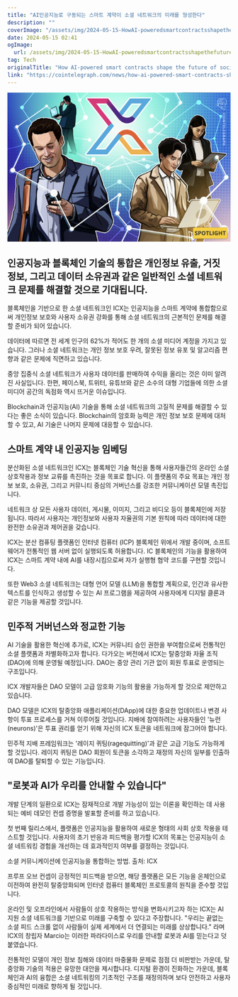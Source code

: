 ```yaml
---
title: "AI인공지능로 구동되는 스마트 계약이 소셜 네트워크의 미래를 형성한다"
description: ""
coverImage: "/assets/img/2024-05-15-HowAI-poweredsmartcontractsshapethefutureofsocialnetworks_thumbnail.png"
date: 2024-05-15 02:41
ogImage: 
  url: /assets/img/2024-05-15-HowAI-poweredsmartcontractsshapethefutureofsocialnetworks_thumbnail.png
tag: Tech
originalTitle: "How AI-powered smart contracts shape the future of social networks"
link: "https://cointelegraph.com/news/how-ai-powered-smart-contracts-shape-the-future-of-social-networks"
---
```



![How AI-powered smart contracts shape the future of social networks](/assets/img/2024-05-15-HowAI-poweredsmartcontractsshapethefutureofsocialnetworks_thumbnail.png)

## 인공지능과 블록체인 기술의 통합은 개인정보 유출, 거짓 정보, 그리고 데이터 소유권과 같은 일반적인 소셜 네트워크 문제를 해결할 것으로 기대됩니다.

블록체인을 기반으로 한 소셜 네트워크인 ICX는 인공지능을 스마트 계약에 통합함으로써 개인정보 보호와 사용자 소유권 강화를 통해 소셜 네트워크의 근본적인 문제를 해결할 준비가 되어 있습니다.

데이터에 따르면 전 세계 인구의 62%가 적어도 한 개의 소셜 미디어 계정을 가지고 있습니다. 그러나 소셜 네트워크는 개인 정보 보호 우려, 잘못된 정보 유포 및 알고리즘 편향과 같은 문제에 직면하고 있습니다.



중앙 집중식 소셜 네트워크가 사용자 데이터를 판매하여 수익을 올리는 것은 이미 알려진 사실입니다. 한편, 페이스북, 트위터, 유튜브와 같은 소수의 대형 기업들에 의한 소셜 미디어 공간의 독점화 역시 뜨거운 이슈입니다.

Blockchain과 인공지능(AI) 기술을 통해 소셜 네트워크의 고질적 문제를 해결할 수 있다는 좋은 소식이 있습니다. Blockchain의 암호화 능력은 개인 정보 보호 문제에 대처할 수 있고, AI 기술은 나머지 문제에 대응할 수 있습니다.

## 스마트 계약 내 인공지능 임베딩

분산화된 소셜 네트워크인 ICX는 블록체인 기술 혁신을 통해 사용자들간의 온라인 소셜 상호작용과 정보 교류를 촉진하는 것을 목표로 합니다. 이 플랫폼의 주요 목표는 개인 정보 보호, 소유권, 그리고 커뮤니티 중심의 거버넌스를 강조한 커뮤니케이션 모델 촉진입니다.



네트워크 상 모든 사용자 데이터, 게시물, 이미지, 그리고 비디오 등이 블록체인에 저장됩니다. 따라서 사용자는 개인정보와 사용자 자율권의 기본 원칙에 따라 데이터에 대한 완전한 소유권과 제어권을 갖습니다.

ICX는 분산 컴퓨팅 플랫폼인 인터넷 컴퓨터 (ICP) 블록체인 위에서 개발 중이며, 소프트웨어가 전통적인 웹 서버 없이 실행되도록 허용합니다. IC 블록체인의 기능을 활용하여 ICX는 스마트 계약 내에 AI를 내장시킴으로써 자가 실행형 협약 코드를 구현할 것입니다.

또한 Web3 소셜 네트워크는 대형 언어 모델 (LLM)을 통합할 계획으로, 인간과 유사한 텍스트를 인식하고 생성할 수 있는 AI 프로그램을 제공하여 사용자에게 디지털 클론과 같은 기능을 제공할 것입니다.

## 민주적 거버넌스와 정교한 기능



AI 기술을 활용한 혁신에 추가로, ICX는 커뮤니티 승인 권한을 부여함으로써 전통적인 소셜 플랫폼과 차별화하고자 합니다. 다가오는 버전에서 ICX는 탈중앙화 자율 조직(DAO)에 의해 운영될 예정입니다. DAO는 중앙 관리 기관 없이 회원 투표로 운영되는 구조입니다.

ICX 개발자들은 DAO 모델이 고급 암호화 기능의 활용을 가능하게 할 것으로 제안하고 있습니다.

DAO 모델은 ICX의 탈중앙화 애플리케이션(DApp)에 대한 중요한 업데이트나 변경 사항이 투표 프로세스를 거쳐 이루어질 것입니다. 지배에 참여하려는 사용자들인 '뉴런(neurons)'은 투표 권리를 얻기 위해 자신의 ICX 토큰을 네트워크에 잠그어야 합니다.

민주적 지배 프레임워크는 '레이지 퀴팅(ragequitting)'과 같은 고급 기능도 가능하게 할 것입니다. 레이지 퀴팅은 DAO 회원이 토큰을 소각하고 재정의 자신의 일부를 인출하여 DAO를 탈퇴할 수 있는 기능입니다.



## "로봇과 AI가 우리를 안내할 수 있습니다"

개발 단계의 일환으로 ICX는 잠재적으로 개발 가능성이 있는 이론을 확인하는 데 사용되는 예비 데모인 컨셉 증명을 발표할 준비를 하고 있습니다.

첫 번째 릴리스에서, 플랫폼은 인공지능을 활용하여 새로운 형태의 사회 상호 작용을 테스트할 것입니다. 사용자의 초기 반응과 피드백을 평가할 ICX의 목표는 인공지능이 소셜 네트워킹 경험을 개선하는 데 효과적인지 여부를 결정하는 것입니다.

소셜 커뮤니케이션에 인공지능을 통합하는 방법. 출처: ICX



프루프 오브 컨셉이 긍정적인 피드백을 받으면, 해당 플랫폼은 모든 기능을 온체인으로 이전하여 완전히 탈중앙화되며 인터넷 컴퓨터 블록체인 프로토콜의 원칙을 준수할 것입니다.

온라인 및 오프라인에서 사람들이 상호 작용하는 방식을 변화시키고자 하는 ICX는 AI 지원 소셜 네트워크를 기반으로 미래를 구축할 수 있다고 주장합니다. "우리는 끝없는 소셜 피드 스크롤 없이 사람들이 실제 세계에서 더 연결되는 미래를 상상합니다." 라며 ICX의 창립자 Marcio는 이러한 파라다이스로 우리를 안내할 로봇과 AI를 믿는다고 덧붙였습니다.

전통적인 모델이 개인 정보 침해와 데이터 마중물화 문제로 점점 더 비판받는 가운데, 탈중앙화 기술의 적용은 유망한 대안을 제시합니다. 디지털 환경이 진화하는 가운데, 블록체인과 AI의 융합은 소셜 네트워킹의 기초적인 구조를 재정의하며 보다 안전하고 사용자 중심적인 미래로 향하게 될 것입니다.